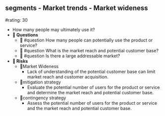 ## segments - Market trends - Market wideness
#rating: 30
- How many people may ultimately use it?
- **💭 Questions**
  - 💭 #question How many people can potentially use the product or service?
  - 💭 #question What is the market reach and potential customer base?
  - 💭 #question Is there a large addressable market?
- **🚨 Risks**
  - 🚨Market Wideness
    - Lack of understanding of the potential customer base can limit market reach and customer acquisition.
  - 🚨mitigation strategy
    - Evaluate the potential number of users for the product or service and determine the market reach and potential customer base.
  - 🚨contingency strategy
    - Assess the potential number of users for the product or service and the market reach and potential customer base.


